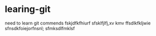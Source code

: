 # learing-git
need to learn git commends
fskjdfkfhiurf
sfsklfjlfj,xv kmv
ffsdlkfkljwie
sfnsdkfoiejorfnsnl;
sfmksdlfmklsf

